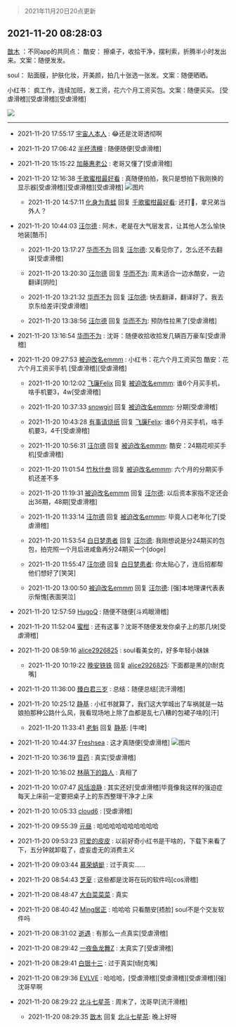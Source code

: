 > 2021年11月20日20点更新
<link rel="stylesheet" href="https://cdn.jsdelivr.net/gh/taotie6/sampleJSON@main/css/photo_show.css">
<meta name="referrer" content="no-referrer" />


 ## 2021-11-20 08:28:03 

 [㪚木](https://www.coolapk.com/feed/31589871?shareKey=ZGY4MjNmYjVmNzk2NjE5ODUyYjk~) ：不同app的共同点：
酷安：
擦桌子，收拾干净，摆利索，折腾半小时发出来。文案：随便发发。

soul：
贴面膜，护肤化妆，开美颜，拍几十张选一张发。文案：随便晒晒。

小红书：
疯工作，连续加班，发工资，花六个月工资买包。文案：随便买买。
[受虐滑稽][受虐滑稽][受虐滑稽] 

<div class="album">
<img class="img-item" src="https://image.coolapk.com/feed/2018/1217/07/1081091_1545003920_5732@216x196.gif" />
</div>

 ------- 

- 2021-11-20 17:55:17 [宇宙人本人](uid=1597114) : 😂还是沈哥透彻啊 

- 2021-11-20 17:06:42 [半杯清樽](uid=2590909) : 随便随便[受虐滑稽] 

- 2021-11-20 15:15:22 [加藤惠老公](uid=1266680) : 老哥又懂了[受虐滑稽] 

- 2021-11-20 12:16:38 [千歌蜜柑最好看](uid=1256624) : 真随便拍拍，我只是想拍下我刚换的显示器[受虐滑稽][受虐滑稽][受虐滑稽] ![图片](https://image.coolapk.com/feed/2021/1120/12/1256624_89a77b73_1797_7679_234@1824x1368.jpeg)

    - 2021-11-20 14:57:11 [化身为青蛙](uid=1209189) 回复 [千歌蜜柑最好看](uid=1256624): 还打🐴，拿兄弟当外人？ 

- 2021-11-20 10:44:03 [汪尔德](uid=1595236) : 阿木，老是在大气层发言，让其他人怎么愉快地装[酷币] 

    - 2021-11-20 13:17:27 [华而不为](uid=1212555) 回复 [汪尔德](uid=1595236): 又看见你了，怎么还不去翻译[受虐滑稽] 

    - 2021-11-20 13:20:30 [汪尔德](uid=1595236) 回复 [华而不为](uid=1212555): 周末适合一边水酷安，一边翻译[阴险] 

    - 2021-11-20 13:21:32 [华而不为](uid=1212555) 回复 [汪尔德](uid=1595236): 快去翻译，翻译好了。我去京东给差评[受虐滑稽] 

    - 2021-11-20 13:38:56 [汪尔德](uid=1595236) 回复 [华而不为](uid=1212555): 预防性拉黑了[受虐滑稽] 

- 2021-11-20 13:16:54 [华而不为](uid=1212555) : 沈哥：随便收拾收拾发几辆百万豪车[受虐滑稽] 

- 2021-11-20 09:27:53 [被迫改名emmm](uid=3302275) : 小红书：花六个月工资买包
酷安：花六个月工资买手机
[受虐滑稽][受虐滑稽] 

    - 2021-11-20 10:12:02 [飞廉Felix](uid=900024) 回复 [被迫改名emmm](uid=3302275): 谁6个月买手机，啥手机要3，4w[受虐滑稽] 

    - 2021-11-20 10:37:33 [snowgirl](uid=435775) 回复 [被迫改名emmm](uid=3302275): 分期[受虐滑稽] 

    - 2021-11-20 10:43:28 [有事请烧纸](uid=1802946) 回复 [飞廉Felix](uid=900024): 谁6个月买手机，啥手机要3，4千[受虐滑稽] 

    - 2021-11-20 10:56:31 [汪尔德](uid=1595236) 回复 [被迫改名emmm](uid=3302275): 酷安：24期花呗买手机[受虐滑稽] 

    - 2021-11-20 11:01:54 [竹秋什叁](uid=2319428) 回复 [被迫改名emmm](uid=3302275): 六个月的分期买手机还差不多 

    - 2021-11-20 11:19:31 [被迫改名emmm](uid=3302275) 回复 [汪尔德](uid=1595236): 以后资本家指不定还会出36期，48期[受虐滑稽] 

    - 2021-11-20 11:33:14 [汪尔德](uid=1595236) 回复 [被迫改名emmm](uid=3302275): 毕竟人口老年化了[受虐滑稽] 

    - 2021-11-20 11:53:54 [白日梦患者](uid=533502) 回复 [汪尔德](uid=1595236): 我刚想说是分24期买的包包，拍完照一个月后进咸鱼再分24期买一个[doge] 

    - 2021-11-20 11:55:47 [汪尔德](uid=1595236) 回复 [白日梦患者](uid=533502): 你太贴心了，连后招都帮他们想好了[笑哭] 

    - 2021-11-20 13:00:50 [被迫改名emmm](uid=3302275) 回复 [汪尔德](uid=1595236): [强]本地理课代表表示惭愧[表面哭泣] 

- 2021-11-20 12:57:59 [HugoQ](uid=784557) : 随便不随便[斗鸡眼滑稽] 

- 2021-11-20 11:52:04 [蜜柑](uid=1097842) : 还有这事？沈哥不随便发发你桌子上的那几块[受虐滑稽] 

- 2021-11-20 08:59:16 [alice2926825](uid=1064232) : soul看美女的，好多年轻小妹妹 

    - 2021-11-20 10:19:22 [晚安铁铁](uid=2870621) 回复 [alice2926825](uid=1064232): 下面都是黑的[t耐克嘴] 

- 2021-11-20 11:36:00 [臻白君三岁](uid=3310584) : 总结：随便总结[流汗滑稽] 

- 2021-11-20 10:25:12 [静基](uid=1353091) : 小红书就算了，我们这大学城出了车祸就是一姑娘拍那种公路什么风，我看现场地上除了血都是乱七八糟的包裙子啥的[汗] 

    - 2021-11-20 11:33:41 [老魁](uid=1703096) 回复 [静基](uid=1353091): [牛啤] 

- 2021-11-20 10:44:37 [Freshsea](uid=1997345) : 这才真随便[受虐滑稽] ![图片](https://image.coolapk.com/feed/2021/1120/10/1997345_da84766d_6276_6854_144@720x960.jpeg)

- 2021-11-20 10:36:19 [音药](uid=1025660) : 真实[受虐滑稽] 

- 2021-11-20 10:16:02 [林萌下的路人](uid=900430) : 真相了 

- 2021-11-20 10:07:47 [风恬浪静](uid=2415886) : 其实还好[受虐滑稽]毕竟像我这样的强迫症每天上床前一定要把桌子上的东西整理干净才上床 

- 2021-11-20 10:05:33 [cloud6](uid=852635) : [受虐滑稽] 

- 2021-11-20 09:55:39 [元昼](uid=3045176) : 哈哈哈哈哈哈哈哈哈哈 

- 2021-11-20 09:53:23 [可爱的皮皮](uid=2163021) : 以前好奇小红书是干啥的，下载下来看了下，五分钟就卸载了，虚妄虚无的消费主义 

- 2021-11-20 09:03:44 [慕荣蜻蜓](uid=497655) : 过于真实…… 

- 2021-11-20 08:54:43 [芝夏](uid=3226904) : 这些都是沈哥在玩的软件吗[cos滑稽] 

- 2021-11-20 08:48:47 [大白菜菜菜](uid=2081020) : 真实 

- 2021-11-20 08:40:42 [Ming居正](uid=3232346) : 哈哈哈 只看酷安[捂脸] soul不是个交友软件吗 

- 2021-11-20 08:31:02 [逝遇](uid=2589293) : 有那么一点真实[受虐滑稽] 

- 2021-11-20 08:29:42 [一夜鱼龙舞Z](uid=2440130) : 太真实了[受虐滑稽] 

- 2021-11-20 08:29:41 [白银十三](uid=775015) : 过于真实[t耐克嘴] 

- 2021-11-20 08:29:36 [EVLVE](uid=624501) : 哈哈哈，[受虐滑稽][受虐滑稽][受虐滑稽][强]沈哥早啊 

- 2021-11-20 08:29:22 [北斗七星茶](uid=2137040) : 周末了，沈哥早[流汗滑稽] 

    - 2021-11-20 08:29:35 [㪚木](uid=1081091) 回复 [北斗七星茶](uid=2137040): 晚上好呀 

